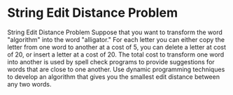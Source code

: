 # String Edit Distance Problem

String Edit Distance Problem
Suppose that you want to transform the word "algorithm" into the word "alligator." For each letter you can either copy the letter from one word to another at a cost of 5, you can delete a letter at cost of 20, or insert a letter at a cost of 20. The total cost to transform one word into another is used by spell check programs to provide suggestions for words that are close to one another. Use dynamic programming techniques to develop an algorithm that gives you the smallest edit distance between any two words.
